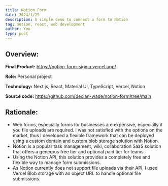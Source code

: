 ```yaml
---
title: Notion Form
date: 2024/1/29
description: A simple demo to connect a form to Notion
tag: notion, react, web development 
author: You
type: post
---
```


## Overview:


**Final Product:** https://notion-form-sigma.vercel.app/

**Role:** Personal project

**Technology:** Next.js, React, Material UI, TypeScript, Vercel, Notion 

**Source code:** https://github.com/declan-wade/notion-form/tree/main

## Rationale:

* Web forms, especially forms for businesses are expensive, especially if you file uploads are required. I was not satisfied with the options on the market, thus I developed a flexible framework that can be deployed using a custom domain and custom blob storage solution with Notion.
* Notion is a popular task management, wiki, collaboration SaaS solution that offers a generous free tier and optional paid tier for teams. 
* Using the Notion API, this solution provides a completely free and flexible way to manage form submissions. 
* As Notion currently does not support file uploads via their API, I used Vercel Blob storage with an object URL to handle optional file submissions. 
